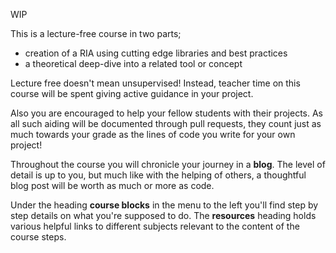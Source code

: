 WIP

This is a lecture-free course in two parts;

*    creation of a RIA using cutting edge libraries and best practices
*    a theoretical deep-dive into a related tool or concept

Lecture free doesn't mean unsupervised! Instead, teacher time on this course will be spent giving active guidance in your project.

Also you are encouraged to help your fellow students with their projects. As all such aiding will be documented through pull requests, they count just as much towards your grade as the lines of code you write for your own project!

Throughout the course you will chronicle your journey in a **blog**. The level of detail is up to you, but much like with the helping of others, a thoughtful blog post will be worth as much or more as code.

Under the heading **course blocks** in the menu to the left you'll find step by step details on what you're supposed to do. The **resources** heading holds various helpful links to different subjects relevant to the content of the course steps. 
